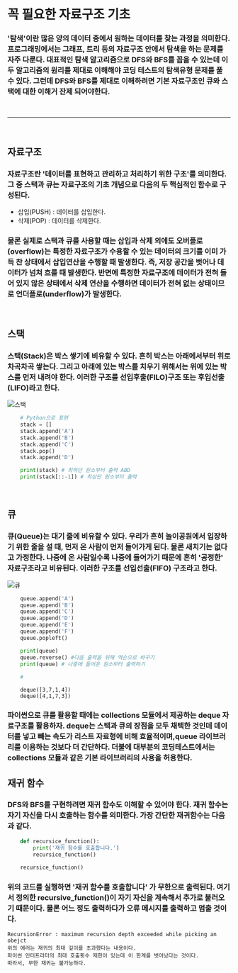 # 꼭 필요한 자료구조 기초
### '탐색'이란 많은 양의 데이터 중에서 원하는 데이터를 찾는 과정을 의미한다. 프로그래밍에서는 그래프, 트리 등의 자료구조 안에서 탐색을 하는 문제를 자주 다룬다. 대표적인 탐색 알고리즘으로 DFS와 BFS를 꼽을 수 있는데 이 두 알고리즘의 원리를 제대로 이해해야 코딩 테스트의 탐색유형 문제를 풀 수 있다. 그런데 DFS와 BFS를 제대로 이해하려면 기본 자료구조인 큐와 스택에 대한 이해거 잔제 되어야한다.

<br/>
<hr/>
<br/>

## 자료구조
### 자료구조란 '데이터를 표현하고 관리하고 처리하기 위한 구조'를 의미한다. 그 중 스택과 큐는 자료구조의 기초 개념으로 다음의 두 핵심적인 함수로 구성된다.

* 삽입(PUSH) : 데이터를 삽입한다.
* 삭제(POP) : 데이터를 삭제한다.

### 물론 실제로 스택과 큐를 사용할 때는 삽입과 삭제 외에도 오버플로(overflow)는 특정한 자료구조가 수용할 수 있는 데이터의 크기를 이미 가득 찬 상태에서 삽입연산을 수행할 때 발생한다. 즉, 저장 공간을 벗어나 데이터가 넘쳐 흐를 때 발생한다. 반면에 특정한 자료구조에 데이터가 전혀 들어 있지 않은 상태에서 삭제 연산을 수행하면 데이터가 전혀 없는 상태이므로 언더플로(underflow)가 발생한다.

<br/>

## 스택
### 스택(Stack)은 박스 쌓기에 비유할 수 있다. 흔히 박스는 아래에서부터 위로 차곡차곡 쌓는다. 그리고 아래에 있는 박스를 치우기 위해서는 위에 있는 박스를 먼저 내려야 한다. 이러한 구조를 선입후출(FILO)구조 또는 후입선출(LIFO)라고 한다.

![스택](https://blog.kakaocdn.net/dn/dOp4c9/btqEF5n3SqX/kzA6LHzQRdBvs4LKmdD2d0/img.png)

```python
    # Python으로 표현
    stack = []
    stack.append('A')
    stack.append('B')
    stack.append('C')
    stack.pop()
    stack.append('D')

    print(stack) # 최하단 원소부터 출력 ABD
    print(stack[::-1]) # 최상단 원소부터 출력
```

<br/>

## 큐
### 큐(Queue)는 대기 줄에 비유할 수 있다. 우리가 흔히 놀이공원에서 입장하기 위한 줄을 설 때, 먼저 온 사람이 먼저 들어가게 된다. 물론 새치기는 없다고 가정한다. 나중에 온 사람일수록 나중에 들어가기 때문에 흔히 '공정한' 자료구조라고 비유된다. 이러한 구조를 선입선출(FIFO) 구조라고 한다.

![큐](https://t1.daumcdn.net/cfile/tistory/27396E3F50F61F651C)

```python
    queue.append('A')
    queue.append('B')
    queue.append('C')
    queue.append('D')
    queue.append('E')
    queue.append('F')
    queue.popleft()

    print(queue)
    queue.reverse() #다음 출력을 위해 역순으로 바꾸기
    print(queue) # 나중에 들어온 원소부터 출력하기
 
    #
```
```
    deque([3,7,1,4])
    deque([4,1,7,3])
```
### 파이썬으로 큐를 활용할 때에는 collections 모듈에서 제공하는 deque 자료구조를 활용하자. deque는 스택과 큐의 장점을 모두 채택한 것인데 데이터를 넣고 빼는 속도가 리스트 자료형에 비해 효율적이며,queue 라이브러리를 이용하는 것보다 더 간단하다. 더불에 대부분의 코딩테스트에서는 collections 모듈과 같은 기본 라이브러리의 사용을 허용한다.

## 재귀 함수
### DFS와 BFS를 구현하려면 재귀 함수도 이해할 수 있어야 한다. 재귀 함수는 자기 자신을 다시 호출하는 함수를  의미한다. 가장 간단한 재귀함수는 다음과 같다.

```python
    def recursice_function():
        print('재귀 함수를 호출합니다.')
        recursice_function()
    
    recursice_function()
```
### 위의 코드를 실행하면 '재귀 함수를 호출합니다' 가 무한으로 출력된다. 여기서 정의한 recursive_function()이 자기 자신을 계속해서 추가로 불러오기 때문이다. 물론 어느 정도 출력하다가 오류 메시지를 출력하고 멈출 것이다.

```
RecursionError : maximum recursion depth exceeded while picking an obejct
위의 에러는 재귀의 최대 깊이를 초과했다는 내용이다.
파이썬 인터프리터의 최대 호출횟수 제한이 있는데 이 한계를 벗어났다는 것이다.
따라서, 무한 재귀는 불가능하다.
```

